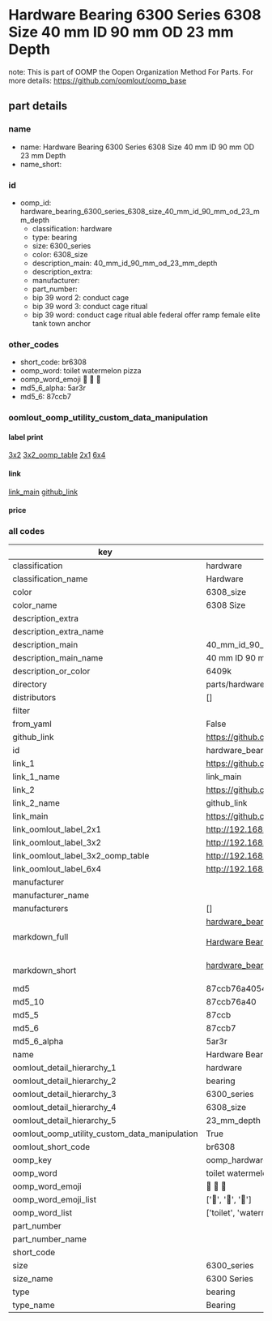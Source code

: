 # Hardware Bearing 6300 Series 6308 Size 40 mm ID 90 mm OD 23 mm Depth  

note: This is part of OOMP the Oopen Organization Method For Parts. For more details: https://github.com/oomlout/oomp_base

##  part details





### name
* name: Hardware Bearing 6300 Series 6308 Size 40 mm ID 90 mm OD 23 mm Depth
* name_short: 
### id
* oomp_id: hardware_bearing_6300_series_6308_size_40_mm_id_90_mm_od_23_mm_depth
  * classification: hardware
  * type: bearing
  * size: 6300_series
  * color: 6308_size
  * description_main: 40_mm_id_90_mm_od_23_mm_depth
  * description_extra: 
  * manufacturer: 
  * part_number: 
  * bip 39 word 2: conduct cage
  * bip 39 word 3: conduct cage ritual
  * bip 39 word: conduct cage ritual able federal offer ramp female elite tank town anchor

### other_codes
* short_code: br6308
* oomp_word: toilet watermelon pizza
* oomp_word_emoji :toilet: :watermelon: :pizza:
* md5_6_alpha: 5ar3r
* md5_6: 87ccb7






### oomlout_oomp_utility_custom_data_manipulation
#### label print
[3x2](http://192.168.1.245:1112/?label=oomp%205ar3r)
[3x2_oomp_table](http://192.168.1.107:1112/?label=oomp%205ar3r)
[2x1](http://192.168.1.242:1112/?label=oomp%205ar3r)
[6x4](http://192.168.1.55:1112/?label=oomp%205ar3r)    

#### link

[link_main](https://github.com/oomlout/oomlout_oomp_current_version_messy/tree/main/parts/hardware_bearing_6300_series_6308_size_40_mm_id_90_mm_od_23_mm_depth) [github_link](https://github.com/oomlout/oomlout_oomp_part_src/tree/main/parts/hardware_bearing_6300_series_6308_size_40_mm_id_90_mm_od_23_mm_depth)                             

#### price







### all codes 
| key | value |  
| --- | --- |  
| classification | hardware |  
| classification_name | Hardware |  
| color | 6308_size |  
| color_name | 6308 Size |  
| description_extra |  |  
| description_extra_name |  |  
| description_main | 40_mm_id_90_mm_od_23_mm_depth |  
| description_main_name | 40 mm ID 90 mm OD 23 mm Depth |  
| description_or_color | 6409k |  
| directory | parts/hardware_bearing_6300_series_6308_size_40_mm_id_90_mm_od_23_mm_depth |  
| distributors | [] |  
| filter |  |  
| from_yaml | False |  
| github_link | https://github.com/oomlout/oomlout_oomp_part_src/tree/main/parts/hardware_bearing_6300_series_6308_size_40_mm_id_90_mm_od_23_mm_depth |  
| id | hardware_bearing_6300_series_6308_size_40_mm_id_90_mm_od_23_mm_depth |  
| link_1 | https://github.com/oomlout/oomlout_oomp_current_version_messy/tree/main/parts/hardware_bearing_6300_series_6308_size_40_mm_id_90_mm_od_23_mm_depth |  
| link_1_name | link_main |  
| link_2 | https://github.com/oomlout/oomlout_oomp_part_src/tree/main/parts/hardware_bearing_6300_series_6308_size_40_mm_id_90_mm_od_23_mm_depth |  
| link_2_name | github_link |  
| link_main | https://github.com/oomlout/oomlout_oomp_current_version_messy/tree/main/parts/hardware_bearing_6300_series_6308_size_40_mm_id_90_mm_od_23_mm_depth |  
| link_oomlout_label_2x1 | http://192.168.1.242:1112/?label=oomp%205ar3r |  
| link_oomlout_label_3x2 | http://192.168.1.245:1112/?label=oomp%205ar3r |  
| link_oomlout_label_3x2_oomp_table | http://192.168.1.107:1112/?label=oomp%205ar3r |  
| link_oomlout_label_6x4 | http://192.168.1.55:1112/?label=oomp%205ar3r |  
| manufacturer |  |  
| manufacturer_name |  |  
| manufacturers | [] |  
| markdown_full | [hardware_bearing_6300_series_6308_size_40_mm_id_90_mm_od_23_mm_depth](https://github.com/oomlout/oomlout_oomp_current_version_messy/tree/main/parts/hardware_bearing_6300_series_6308_size_40_mm_id_90_mm_od_23_mm_depth)<br>[](https://github.com/oomlout/oomlout_oomp_current_version_messy/tree/main/parts/hardware_bearing_6300_series_6308_size_40_mm_id_90_mm_od_23_mm_depth)<br>[Hardware Bearing 6300 Series 6308 Size 40 Mm Id 90 Mm Od 23 Mm Depth](https://github.com/oomlout/oomlout_oomp_current_version_messy/tree/main/parts/hardware_bearing_6300_series_6308_size_40_mm_id_90_mm_od_23_mm_depth)<br><br> |  
| markdown_short | [hardware_bearing_6300_series_6308_size_40_mm_id_90_mm_od_23_mm_depth](https://github.com/oomlout/oomlout_oomp_current_version_messy/tree/main/parts/hardware_bearing_6300_series_6308_size_40_mm_id_90_mm_od_23_mm_depth)<br><br> |  
| md5 | 87ccb76a4054f62e65aa300575080976 |  
| md5_10 | 87ccb76a40 |  
| md5_5 | 87ccb |  
| md5_6 | 87ccb7 |  
| md5_6_alpha | 5ar3r |  
| name | Hardware Bearing 6300 Series 6308 Size 40 mm ID 90 mm OD 23 mm Depth |  
| oomlout_detail_hierarchy_1 | hardware |  
| oomlout_detail_hierarchy_2 | bearing |  
| oomlout_detail_hierarchy_3 | 6300_series |  
| oomlout_detail_hierarchy_4 | 6308_size |  
| oomlout_detail_hierarchy_5 | 23_mm_depth |  
| oomlout_oomp_utility_custom_data_manipulation | True |  
| oomlout_short_code | br6308 |  
| oomp_key | oomp_hardware_bearing_6300_series_6308_size_40_mm_id_90_mm_od_23_mm_depth |  
| oomp_word | toilet watermelon pizza |  
| oomp_word_emoji | :toilet: :watermelon: :pizza: |  
| oomp_word_emoji_list | [':toilet:', ':watermelon:', ':pizza:'] |  
| oomp_word_list | ['toilet', 'watermelon', 'pizza'] |  
| part_number |  |  
| part_number_name |  |  
| short_code |  |  
| size | 6300_series |  
| size_name | 6300 Series |  
| type | bearing |  
| type_name | Bearing |  
